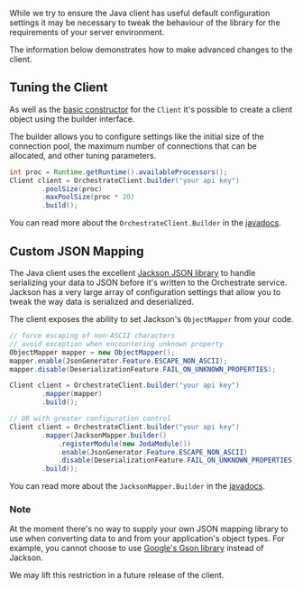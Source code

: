While we try to ensure the Java client has useful default configuration settings
 it may be necessary to tweak the behaviour of the library for the requirements
 of your server environment.

The information below demonstrates how to make advanced changes to the client.

## <a name="tuning"></a> Tuning the Client

As well as the [basic constructor](querying#constructing-a-client) for the
 `Client` it's possible to create a client object using the builder
 interface.

The builder allows you to configure settings like the initial size of the
 connection pool, the maximum number of connections that can be allocated, and
 other tuning parameters.

```java
int proc = Runtime.getRuntime().availableProcessors();
Client client = OrchestrateClient.builder("your api key")
        .poolSize(proc)
        .maxPoolSize(proc * 20)
        .build();
```

You can read more about the `OrchestrateClient.Builder` in the [javadocs](/javadoc/latest/io/orchestrate/client/OrchestrateClient.Builder.html).

## <a name="json-mapping"></a> Custom JSON Mapping

The Java client uses the excellent [Jackson JSON library](http://wiki.fasterxml.com/JacksonHome)
 to handle serializing your data to JSON before it's written to the
 Orchestrate service. Jackson has a very large array of configuration settings
 that allow you to tweak the way data is serialized and deserialized.

The client exposes the ability to set Jackson's `ObjectMapper` from your code.

```java
// force escaping of non-ASCII characters
// avoid exception when encountering unknown property
ObjectMapper mapper = new ObjectMapper();
mapper.enable(JsonGenerator.Feature.ESCAPE_NON_ASCII);
mapper.disable(DeserializationFeature.FAIL_ON_UNKNOWN_PROPERTIES);

Client client = OrchestrateClient.builder("your api key")
		.mapper(mapper)
		.build();

// OR with greater configuration control
Client client = OrchestrateClient.builder("your api key")
	    .mapper(JacksonMapper.builder()
	        .registerModule(new JodaModule())
	        .enable(JsonGenerator.Feature.ESCAPE_NON_ASCII)
	        .disable(DeserializationFeature.FAIL_ON_UNKNOWN_PROPERTIES))
	    .build();
```

You can read more about the `JacksonMapper.Builder` in the
 [javadocs](/javadoc/latest/io/orchestrate/client/JacksonMapper.Builder.html).

### Note

At the moment there's no way to supply your own JSON mapping library to use when
 converting data to and from your application's object types. For example, you
 cannot choose to use [Google's Gson library](https://code.google.com/p/google-gson/)
 instead of Jackson.

We may lift this restriction in a future release of the client.
